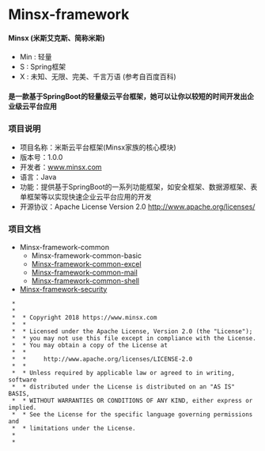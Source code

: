 # Minsx-framework
#### Minsx (米斯艾克斯、简称米斯)
+ Min : 轻量 
+ S : Spring框架 
+ X : 未知、无限、完美、千言万语 (参考自百度百科)
#### 是一款基于SpringBoot的轻量级云平台框架，她可以让你以较短的时间开发出企业级云平台应用

### 项目说明
- 项目名称：米斯云平台框架(Minsx家族的核心模块)
- 版本号：1.0.0
- 开发者：www.minsx.com
- 语言：Java
- 功能：提供基于SpringBoot的一系列功能框架，如安全框架、数据源框架、表单框架等以实现快速企业云平台应用的开发
- 开源协议：Apache License Version 2.0 http://www.apache.org/licenses/

### 项目文档

* Minsx-framework-common
    *  Minsx-framework-common-basic
    *  [Minsx-framework-common-excel](https://github.com/MinsxCloud/minsx-framework/wiki/minsx-framework-common-excel)
    *  [Minsx-framework-common-mail](https://github.com/MinsxCloud/minsx-framework/wiki/minsx-framework-common-mail)
    *  [Minsx-framework-common-shell](https://github.com/MinsxCloud/minsx-framework/wiki/minsx-framework-common-shell)
* [Minsx-framework-security](https://github.com/MinsxCloud/minsx-framework/wiki/minsx-framework-security)

```
 *
 *
 *  * Copyright 2018 https://www.minsx.com
 *  *
 *  * Licensed under the Apache License, Version 2.0 (the "License");
 *  * you may not use this file except in compliance with the License.
 *  * You may obtain a copy of the License at
 *  *
 *  *     http://www.apache.org/licenses/LICENSE-2.0
 *  *
 *  * Unless required by applicable law or agreed to in writing, software
 *  * distributed under the License is distributed on an "AS IS" BASIS,
 *  * WITHOUT WARRANTIES OR CONDITIONS OF ANY KIND, either express or implied.
 *  * See the License for the specific language governing permissions and
 *  * limitations under the License.
 *
 *
 ```
